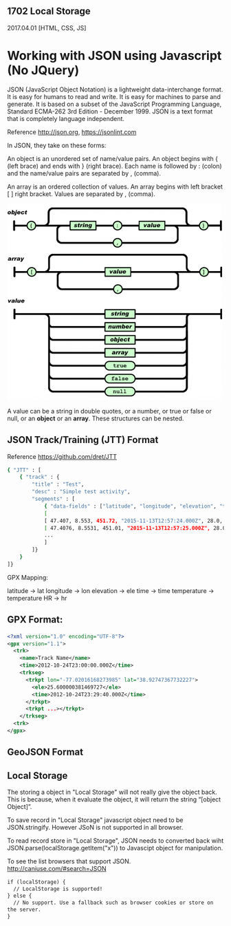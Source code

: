 ## 1702 Local Storage
2017.04.01 [HTML, CSS, JS]

# Working with JSON using Javascript (No JQuery)

JSON (JavaScript Object Notation) is a lightweight data-interchange format. It is easy for humans to read and write. It is easy for machines to parse and generate. It is based on a subset of the JavaScript Programming Language, Standard ECMA-262 3rd Edition - December 1999. JSON is a text format that is completely language independent.

Reference <http://json.org>, <https://jsonlint.com>

In JSON, they take on these forms:

An object is an unordered set of name/value pairs. An object begins with { (left brace) and ends with } (right brace). Each name is followed by : (colon) and the name/value pairs are separated by , (comma).

An array is an ordered collection of values. An array begins with left bracket [ ] right bracket. Values are separated by , (comma).

![alt text](readme/json.png)

A value can be a string in double quotes, or a number, or true or false or null, or an **object** or an **array**. These structures can be nested.

## JSON Track/Training (JTT) Format

Reference <https://github.com/dret/JTT>

```bash
{ "JTT" : [
    { "track" : {
        "title" : "Test",
        "desc" : "Simple test activity",
        "segments" : [
            { "data-fields" : ["latitude", "longitude", "elevation", "temperature", "HR" ] },
            [
            [ 47.407, 8.553, 451.72, "2015-11-13T12:57:24.000Z", 28.0, 76],
            [ 47.4076, 8.5531, 451.01, "2015-11-13T12:57:25.000Z", 28.0, 76],
            ...
            ]
        ]}
    }
]}
```

GPX Mapping:

latitude -> lat
longitude -> lon
elevation -> ele
time -> time
temperature -> temperature
HR -> hr

## GPX Format:

```xml
<?xml version="1.0" encoding="UTF-8"?>
<gpx version="1.1">
  <trk>
    <name>Track Name</name>
    <time>2012-10-24T23:00:00.000Z</time>
    <trkseg>
      <trkpt lon="-77.02016168273985" lat="38.92747367732227">
        <ele>25.600000381469727</ele>
        <time>2012-10-24T23:29:40.000Z</time>
      </trkpt>
      <trkpt ...></trkpt>
    </trkseg>
  <trk>
</gpx>
```

## GeoJSON Format

## Local Storage

The storing a object in "Local Storage" will not really give the object back. This is because, when it evaluate the object, it will return the string “[object Object]”.

To save record in "Local Storage" javascript object need to be JSON.stringify. However JSoN is not supported in all browser.

To read record store in "Local Storage", JSON needs to converted back wiht JSON.parse(localStorage.getItem("x")) to Javascipt object for manipulation.

To see the list browsers that support JSON. <http://caniuse.com/#search=JSON>

```example
if (localStorage) {
  // LocalStorage is supported!
} else {
  // No support. Use a fallback such as browser cookies or store on the server.
}
```
